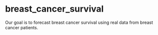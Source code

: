 # breast_cancer_survival
Our goal is to forecast breast cancer survival using real data from breast cancer patients.
